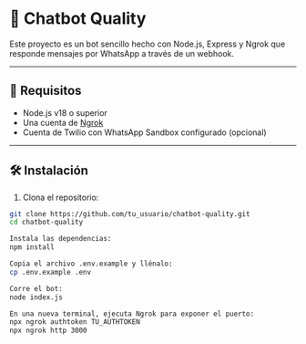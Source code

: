 # 🤖 Chatbot Quality

Este proyecto es un bot sencillo hecho con Node.js, Express y Ngrok que responde mensajes por WhatsApp a través de un webhook.

---

## 🚀 Requisitos

- Node.js v18 o superior
- Una cuenta de [Ngrok](https://ngrok.com/)
- Cuenta de Twilio con WhatsApp Sandbox configurado (opcional)

---

## 🛠 Instalación

1. Clona el repositorio:

```bash
git clone https://github.com/tu_usuario/chatbot-quality.git
cd chatbot-quality

Instala las dependencias:
npm install

Copia el archivo .env.example y llénalo:
cp .env.example .env

Corre el bot:
node index.js

En una nueva terminal, ejecuta Ngrok para exponer el puerto:
npx ngrok authtoken TU_AUTHTOKEN
npx ngrok http 3000

